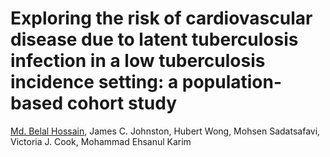 # Exploring the risk of cardiovascular disease due to latent tuberculosis infection in a low tuberculosis incidence setting: a population-based cohort study
[Md. Belal Hossain](mailto:belal.hossain@ubc.ca), James C. Johnston, Hubert Wong, Mohsen Sadatsafavi, Victoria J. Cook, Mohammad Ehsanul Karim
